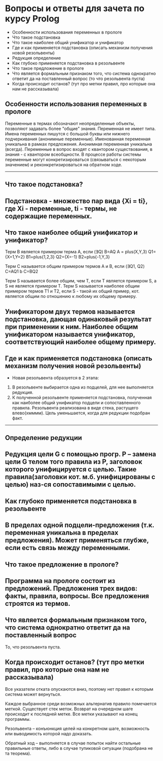 # Вопросы и ответы для зачета по курсу Prolog
+ Особенности использования переменных в прологе
+ Что такое подстановка
+ Что такое наиболее общий унификатор и унификатор
+ Где и как применяется подстановка (описать механизм получения новой резольвенты)
+ Редукция определение
+ Как глубоко применяется подстановка в резольвенте
+ Что такое предложение в прологе
+ Что является формальным признаком того, что система однократно ответит да на поставленный вопрос (то что резольвента пуста)
+ Когда происходит останов? (тут про метки правил, про которые она нам не рассказывала)

## Особенности использования переменных в прологе

Переменные в термах обозначают неопределенные объекты, позволяют задавать более "общие" знания.
Переменная не имеет типа. Имена переменных пишутся с большой буквы или нижнего подчеркивания (анонимные переменные).
Именованная переменная уникальна в рамках предложения.
Анонимная переменная уникальна (всегда).
Переменные в вопрос входят с квантором существования, в знания - с квантором всеобщности.
В процессе работы системы переменные могут конкретизироваться (связываться с некоторым значением) и реконкретизироваться на обратном ходе.

---
## Что такое подстановка?

Подстановка - множество пар вида {Xi = ti}, где Xi - переменные, ti - термы, не содержащие переменных.
---
## Что такое наиболее общий унификатор и унификатор?

Терм В является примером терма А, если (∃Q) B=AQ
A = plus(X,Y,3)
Q1={X=1,Y=2}	B1=plus{1,2,3}
Q2={X=-1}	B2=plus{-1,Y,3}

Терм С называется общим примером термов А и В, если (∃Q1, Q2) C=AQ1 b C=BQ2

Терм S называется более общим, чем Т, если Т является примером S, а S не является примером Т.
Терм S называется наиболее общим примером термов Т1 и Т2, если S - такой их общий пример, кот. является общим по отношению к любому их общему примеру.

Унификатором двух термов называется подстановка, дающая одинаковый результат при применении к ним.
Наиболее общим унификатором называется унификатор, соответствующий наиболее общему примеру.
---
##  Где и как применяется подстановка (описать механизм получения новой резольвенты)

*  Новая резольвента образуется в 2 этапа:
 1. В резольвенте выбирается одна из подцелей, для нее выполняется редукция.
 1.	К полученной резольвенте применяется подстановка, полученная как наиболее общий унификатор подцели и сопоставленного правила.
Резольвента реализована в виде стека, растущего влево(хмммм).
Цель уменьшается, когда для редукции подобран факт.
---
##  Определение редукции

Редукция цели G с помощью прогр. Р – замена цели G телом того правила из Р, заголовок которого унифицируется с целью. Такие правила(заголовки кот. м.б. унифицированы с целью) наз-ся сопоставимыми с целью.
---
##  Как глубоко применяется подстановка в резольвенте

В пределах одной подцели-предложения (т.к. переменная уникальна в пределах предложения). Может применяться глубже, если есть связь между переменными.
---
##  Что такое предложение в прологе?

Программа на прологе состоит из предложений. Предложения трех видов: факты, правила, вопросы. Все предложения строятся из термов.
---
##  Что является формальным признаком того, что система однократно ответит да на поставленный вопрос 

То, что резольвента пуста.

##  Когда происходит останов? (тут про метки правил, про которые она нам не рассказывала)

Все указатели отката опускаются вниз, поэтому нет правил к которым система может вернуться.

Каждое выбранное среди возможных альтернатив правило помечается меткой. 
Существует стек меток. 
Возврат на очередном шаге происходит к последней метке.
Все метки указывают на конец программы.

Резольвента – конъюнкция целей на конкретном шаге, возможность или выводимость которой надо доказать.

Обратный ход – выполняется в случае попыток найти остальные правильные ответы, либо в случае тупиковой ситуации (подобрана не та теорема).
